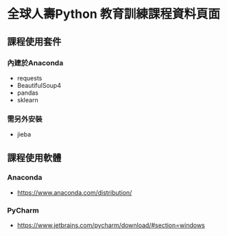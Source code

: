 # 全球人壽Python 教育訓練課程資料頁面

## 課程使用套件

### 內建於Anaconda
- requests
- BeautifulSoup4
- pandas
- sklearn

### 需另外安裝
- jieba

## 課程使用軟體
### Anaconda
- https://www.anaconda.com/distribution/

### PyCharm
- https://www.jetbrains.com/pycharm/download/#section=windows
